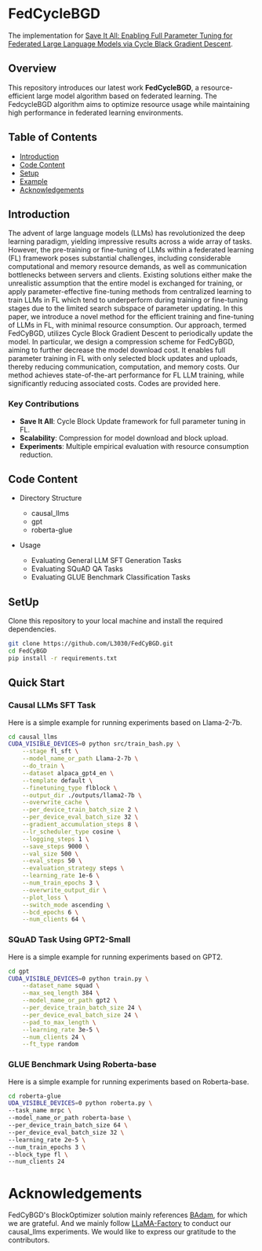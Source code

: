 # FedCycleBGD

The implementation for [Save It All: Enabling Full Parameter Tuning for Federated Large Language Models via Cycle Black Gradient Descent](https://arxiv.org/abs/2406.11187).
## Overview

This repository introduces our latest work **FedCycleBGD**, a resource-efficient large model algorithm based on federated learning. The FedcycleBGD algorithm aims to optimize resource usage while maintaining high performance in federated learning environments.

## Table of Contents

- [Introduction](#introduction)
- [Code Content](#codecontent)
- [Setup](#setup)
- [Example](#example)
- [Acknowledgements](#acknowledgements)

## Introduction

The advent of large language models (LLMs) has revolutionized the deep learning paradigm, yielding impressive results across a wide array of tasks. However, the pre-training or fine-tuning of LLMs within a federated learning (FL) framework poses substantial challenges, including considerable computational and memory resource demands, as well as communication bottlenecks between servers and clients. Existing solutions either make the unrealistic assumption that the entire model is exchanged for training, or apply parameter-effective fine-tuning methods from centralized learning to train LLMs in FL which tend to underperform during training or fine-tuning stages due to the limited search subspace of parameter updating. In this paper, we introduce a novel method for the efficient training and fine-tuning of LLMs in FL, with minimal resource consumption. Our approach, termed FedCyBGD, utilizes Cycle Block Gradient Descent to periodically update the model. In particular, we design a compression scheme for FedCyBGD, aiming to further decrease the model download cost. It enables full parameter training in FL with only selected block updates and uploads, thereby reducing communication, computation, and memory costs. Our method achieves state-of-the-art performance for FL LLM training, while significantly reducing associated costs. Codes are provided here.

### Key Contributions

- **Save It All**: Cycle Block Update framework for full parameter tuning in FL.
- **Scalability**: Compression for model download and block upload.
- **Experiments**: Multiple empirical evaluation with resource consumption reduction.

## Code Content 

- Directory Structure
  - causal_llms
  - gpt
  - roberta-glue

- Usage
  - Evaluating General LLM SFT Generation Tasks
  - Evaluating SQuAD QA Tasks
  - Evaluating GLUE Benchmark Classification Tasks

## SetUp

Clone this repository to your local machine and install the required dependencies.

```bash
git clone https://github.com/L3030/FedCyBGD.git
cd FedCyBGD
pip install -r requirements.txt
```

## Quick Start
### Causal LLMs SFT Task
Here is a simple example for running experiments based on Llama-2-7b.
```bash
cd causal_llms
CUDA_VISIBLE_DEVICES=0 python src/train_bash.py \
    --stage fl_sft \
    --model_name_or_path Llama-2-7b \
    --do_train \
    --dataset alpaca_gpt4_en \
    --template default \
    --finetuning_type flblock \
    --output_dir ./outputs/llama2-7b \
    --overwrite_cache \
    --per_device_train_batch_size 2 \
    --per_device_eval_batch_size 32 \
    --gradient_accumulation_steps 8 \
    --lr_scheduler_type cosine \
    --logging_steps 1 \
    --save_steps 9000 \
    --val_size 500 \
    --eval_steps 50 \
    --evaluation_strategy steps \
    --learning_rate 1e-6 \
    --num_train_epochs 3 \
    --overwrite_output_dir \
    --plot_loss \
    --switch_mode ascending \
    --bcd_epochs 6 \
    --num_clients 64 \
```

### SQuAD Task Using GPT2-Small
Here is a simple example for running experiments based on GPT2.
```bash
cd gpt
CUDA_VISIBLE_DEVICES=0 python train.py \
    --dataset_name squad \
    --max_seq_length 384 \
    --model_name_or_path gpt2 \
    --per_device_train_batch_size 24 \
    --per_device_eval_batch_size 24 \
    --pad_to_max_length \
    --learning_rate 3e-5 \
    --num_clients 24 \
    --ft_type random
```


### GLUE Benchmark Using Roberta-base
Here is a simple example for running experiments based on Roberta-base.
```bash
cd roberta-glue
UDA_VISIBLE_DEVICES=0 python roberta.py \
--task_name mrpc \
--model_name_or_path roberta-base \
--per_device_train_batch_size 64 \
--per_device_eval_batch_size 32 \
--learning_rate 2e-5 \
--num_train_epochs 3 \
--block_type fl \
--num_clients 24
```


# Acknowledgements

FedCyBGD's BlockOptimizer solution mainly references [BAdam](https://github.com/Ledzy/BAdam), for which we are grateful. And we mainly follow [LLaMA-Factory](https://github.com/hiyouga/LLaMA-Factory) 
to conduct our causal_llms experiments. We would like to express our gratitude to the contributors.


